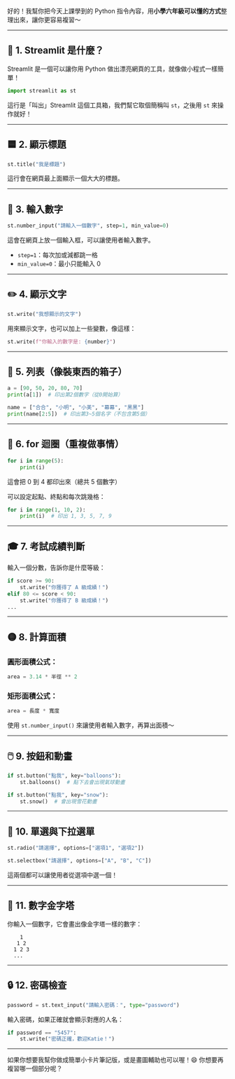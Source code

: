 好的！我幫你把今天上課學到的 Python 指令內容，用**小學六年級可以懂的方式**整理出來，讓你更容易複習～

---

## 🔶 1. Streamlit 是什麼？

Streamlit 是一個可以讓你用 Python 做出漂亮網頁的工具，就像做小程式一樣簡單！

```python
import streamlit as st
```

這行是「叫出」Streamlit 這個工具箱，我們幫它取個簡稱叫 `st`，之後用 `st` 來操作就好！

---

## 🟦 2. 顯示標題

```python
st.title("我是標題")
```

這行會在網頁最上面顯示一個大大的標題。

---

## 🔢 3. 輸入數字

```python
st.number_input("請輸入一個數字", step=1, min_value=0)
```

這會在網頁上放一個輸入框，可以讓使用者輸入數字。

- `step=1`：每次加或減都跳一格
- `min_value=0`：最小只能輸入 0

---

## ✏️ 4. 顯示文字

```python
st.write("我想顯示的文字")
```

用來顯示文字，也可以加上一些變數，像這樣：

```python
st.write(f"你輸入的數字是: {number}")
```

---

## 🧮 5. 列表（像裝東西的箱子）

```python
a = [90, 50, 20, 80, 70]
print(a[1])  # 印出第2個數字（從0開始算）
```

```python
name = ["合合", "小明", "小美", "幕幕", "黑黑"]
print(name[2:5])  # 印出第3~5個名字（不包含第5個）
```

---

## 🔁 6. for 迴圈（重複做事情）

```python
for i in range(5):
    print(i)
```

這會把 0 到 4 都印出來（總共 5 個數字）

可以設定起點、終點和每次跳幾格：

```python
for i in range(1, 10, 2):
    print(i)  # 印出 1, 3, 5, 7, 9
```

---

## 🎓 7. 考試成績判斷

輸入一個分數，告訴你是什麼等級：

```python
if score >= 90:
    st.write("你獲得了 A 級成績！")
elif 80 <= score < 90:
    st.write("你獲得了 B 級成績！")
...
```

---

## 🟡 8. 計算面積

### 圓形面積公式：

```python
area = 3.14 * 半徑 ** 2
```

### 矩形面積公式：

```python
area = 長度 * 寬度
```

使用 `st.number_input()` 來讓使用者輸入數字，再算出面積～

---

## 🖱️ 9. 按鈕和動畫

```python
if st.button("點我", key="balloons"):
    st.balloons()  # 點下去會出現氣球動畫
```

```python
if st.button("點我", key="snow"):
    st.snow()  # 會出現雪花動畫
```

---

## 🔘 10. 單選與下拉選單

```python
st.radio("請選擇", options=["選項1", "選項2"])
```

```python
st.selectbox("請選擇", options=["A", "B", "C"])
```

這兩個都可以讓使用者從選項中選一個！

---

## 🔺 11. 數字金字塔

你輸入一個數字，它會畫出像金字塔一樣的數字：

```text
    1
   1 2
  1 2 3
  ...
```

---

## 🔒 12. 密碼檢查

```python
password = st.text_input("請輸入密碼：", type="password")
```

輸入密碼，如果正確就會顯示對應的人名：

```python
if password == "5457":
    st.write("密碼正確，歡迎Katie！")
```

---

如果你想要我幫你做成簡單小卡片筆記版，或是畫圖輔助也可以喔！😄
你想要再複習哪一個部分呢？

